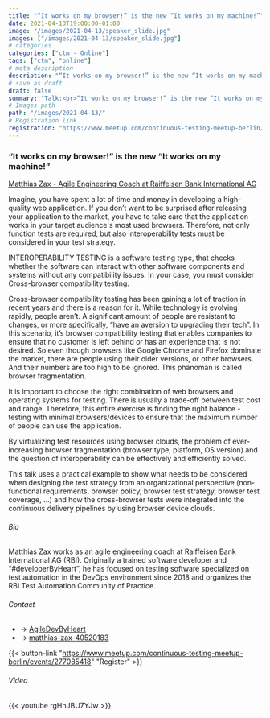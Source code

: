 ```yaml
---
title: "“It works on my browser!” is the new “It works on my machine!”"
date: 2021-04-13T19:00:00+01:00
image: "/images/2021-04-13/speaker_slide.jpg"
images: ["/images/2021-04-13/speaker_slide.jpg"]
# categories
categories: ["ctm - Online"]
tags: ["ctm", "online"]
# meta description
description: "“It works on my browser!” is the new “It works on my machine!”"
# save as draft
draft: false
summary: "Talk:<br>“It works on my browser!” is the new “It works on my machine!” (Matthias Zax)"
# Images path
path: "/images/2021-04-13/"
# Registration link
registration: "https://www.meetup.com/continuous-testing-meetup-berlin/events/277085418"
---
```


### “It works on my browser!” is the new “It works on my machine!”
[Matthias Zax - Agile Engineering Coach at Raiffeisen Bank International AG](https://www.linkedin.com/in/matthias-zax-40520183/)

Imagine, you have spent a lot of time and money in developing a high-quality 
web application. If you don’t want to be surprised after releasing your 
application to the market, you have to take care that the application works 
in your target audience's most used browsers. Therefore, not only function 
tests are required, but also interoperability tests must be considered in your 
test strategy.

INTEROPERABILITY TESTING is a software testing type, that checks whether the 
software can interact with other software components and systems without any 
compatibility issues. In your case, you must consider Cross-browser compatibility 
testing.

Cross-browser compatibility testing has been gaining a lot of traction in 
recent years and there is a reason for it. While technology is evolving rapidly, 
people aren’t. A significant amount of people are resistant to changes, or more 
specifically, “have an aversion to upgrading their tech”. In this scenario, 
it’s browser compatibility testing that enables companies to ensure that no 
customer is left behind or has an experience that is not desired. So even though 
browsers like Google Chrome and Firefox dominate the market, there are people 
using their older versions, or other browsers. And their numbers are too high to 
be ignored. This phänomän is called browser fragmentation.

It is important to choose the right combination of web browsers and operating 
systems for testing. There is usually a trade-off between test cost and range. 
Therefore, this entire exercise is finding the right balance - testing with 
minimal browsers/devices to ensure that the maximum number of people can use 
the application.

By virtualizing test resources using browser clouds, the problem of 
ever-increasing browser fragmentation (browser type, platform, OS version) 
and the question of interoperability can be effectively and efficiently solved.

This talk uses a practical example to show what needs to be considered when 
designing the test strategy from an organizational perspective (non-functional 
requirements, browser policy, browser test strategy, browser test coverage, ...) 
and how the cross-browser tests were integrated into the continuous delivery 
pipelines by using browser device clouds.

###### Bio

Matthias Zax works as an agile engineering coach at Raiffeisen Bank 
International AG (RBI). Originally a trained software developer and “#developerByHeart”, 
he has focused on testing software specialized on test automation in the DevOps 
environment since 2018 and organizes the RBI Test Automation Community of Practice.

###### Contact
- <i class="fa fa-twitter"></i> -> [AgileDevByHeart](https://twitter.com/MatthiasZAX)
- <i class="fa fa-linkedin"></i> -> [matthias-zax-40520183](https://www.linkedin.com/in/matthias-zax-40520183/)


{{< button-link "https://www.meetup.com/continuous-testing-meetup-berlin/events/277085418" "Register" >}}

###### Video
{{< youtube rgHhJBU7YJw >}}
